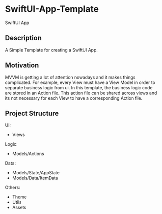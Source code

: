 # SwiftUI-App-Template
SwiftUI App

## Description
A Simple Template for creating a SwiftUI App. 

## Motivation
MVVM is getting a lot of attention nowadays and it makes things complicated. For example, every View must have a View Model in order to separate business logic from ui. In this template, the business logic code are stored in an Action file. This action file can be shared across views and its not necessary for each View to have a corresponding Action file.

## Project Structure
UI:
- Views

Logic:
- Models/Actions

Data: 
- Models/State/AppState
- Models/Data/ItemData

Others:
- Theme
- Utils
- Assets
